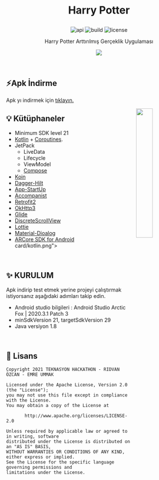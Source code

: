 # <p align="center">Harry Potter</p>

<p align="center">
<img alt="api" src="https://img.shields.io/badge/API-21%2B-green?logo=android"/>
<img alt="build" src="https://img.shields.io/github/workflow/status/hongbeomi/HarryPotter/Android%20CI/master"/>
<img alt="license" src="https://img.shields.io/github/license/hongbeomi/FindTaek?color=blue&logo=apache"/>
</p>

<p align="center">Harry Potter Arttırılmış Gerçeklik Uygulaması</p>

<p align="center"><img src="https://ucbuyucuturnuvasi.com/images/poll/flags.png" align="center"></img></p>
<br>

## ⚡️Apk İndirme

Apk yı indirmek için [tıklayın.](https://github.com/ridvanozcan/gryffindor/releases)

<img src="https://github.com/ridvanozcan/gryffindor/blob/main/preview/demo.gif" align="right" width="30%"></img>

## 💡 Kütüphaneler

- Minimum SDK level 21
- [Kotlin](https://kotlinlang.org/) + [Coroutines](https://github.com/Kotlin/kotlinx.coroutines).
- JetPack
  - LiveData
  - Lifecycle
  - ViewModel
  - [Compose](https://developer.android.com/jetpack/compose)
- [Koin](https://github.com/InsertKoinIO/koin)
- [Dagger-Hilt](https://dagger.dev/hilt/)
- [App-StartUp](https://developer.android.com/topic/libraries/app-startup)
- [Accompanist](https://github.com/google/accompanist)
- [Retrofit2](https://github.com/square/retrofit)
- [OkHttp3](https://github.com/square/okhttp)
- [Glide](https://github.com/bumptech/glide)
- [DiscreteScrollView](https://github.com/yarolegovich/DiscreteScrollView)
- [Lottie](https://github.com/airbnb/lottie-android)
- [Material-Dioalog](https://github.com/afollestad/material-dialogs)
- [ARCore SDK for Android](https://github.com/google-ar/arcore-android-sdk)
  <br>
  card/kotlin.png"></img>

<br>

## ✨ KURULUM

Apk indirip test etmek yerine projeyi çalıştırmak istiyorsanız aşağıdaki adımları takip edin.
- Android studio bilgileri : Android Studio Arctic Fox | 2020.3.1
  Patch 3
-   minSdkVersion 21, targetSdkVersion 29
- Java versiyon 1.8

<br>

## 📝 Lisans

```
Copyright 2021 TEKNASYON HACKATHON - RIDVAN ÖZCAN - EMRE UMMAK

Licensed under the Apache License, Version 2.0 (the "License");
you may not use this file except in compliance with the License.
You may obtain a copy of the License at

       http://www.apache.org/licenses/LICENSE-2.0

Unless required by applicable law or agreed to in writing, software
distributed under the License is distributed on an "AS IS" BASIS,
WITHOUT WARRANTIES OR CONDITIONS OF ANY KIND, either express or implied.
See the License for the specific language governing permissions and
limitations under the License. 
```
